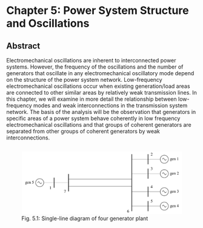 # Chapter 5: Power System Structure and Oscillations
## Abstract
Electromechanical oscillations are inherent to interconnected power
systems. However, the frequency of the oscillations and the number of
generators that oscillate in any electromechanical oscillatory mode
depend on the structure of the power system network. Low-frequency
electromechanical oscillations occur when existing generation/load
areas are connected to other similar areas by relatively weak
transmission lines. In this chapter, we will examine in more detail
the relationship between low-frequency modes and weak
interconnections in the transmission system network. The basis of the
analysis will be the observation that generators in specific areas of
a power system behave coherently in low frequency electromechanical
oscillations and that groups of coherent generators are separated
from other groups of coherent generators by weak interconnections.

<div style="display: flex; justify-content: center;" width="100%">
    <figure>
        <img src="figures/fig_5p1.png" alt="Single-line diagram" width=480px margin="auto" />
        <figcaption>Fig. 5.1: Single-line diagram of four generator plant</figcaption>
    </figure>
</div>

[comment]: <> (eof)
